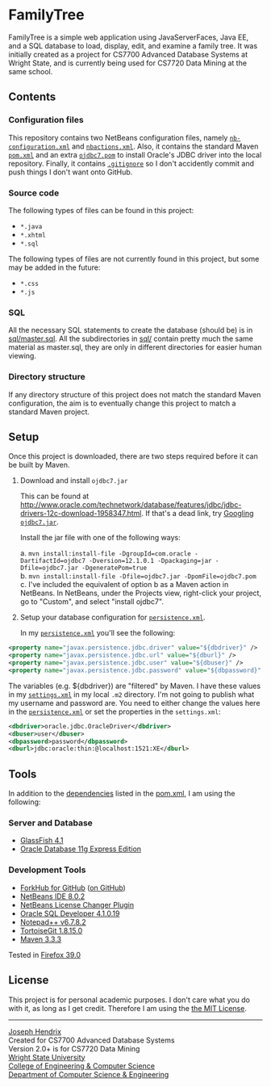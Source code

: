 # FamilyTree

FamilyTree is a simple web application using JavaServerFaces, Java EE, and a SQL database to load, display, edit, and examine a family tree. It was initially created as a project for CS7700 Advanced Database Systems at Wright State, and is currently being used for CS7720 Data Mining at the same school.

## Contents

### Configuration files

This repository contains two NetBeans configuration files, namely [`nb-configuration.xml`](nb-configuration.xml) and [`nbactions.xml`](nbactions.xml). Also, it contains the standard Maven [`pom.xml`](pom.xml) and an extra [`ojdbc7.pom`](ojdbc7.pom) to install Oracle's JDBC driver into the local repository. Finally, it contains [`.gitignore`](.gitignore) so I don't accidently commit and push things I don't want onto GitHub.

### Source code

The following types of files can be found in this project:

* `*.java`
* `*.xhtml`
* `*.sql`

The following types of files are not currently found in this project, but some may be added in the future:

* `*.css`
* `*.js`

### SQL

All the necessary SQL statements to create the database (should be) is in [sql/master.sql](sql/master.sql). All the subdirectories in [sql/](sql/) contain pretty much the same material as master.sql, they are only in different directories for easier human viewing.

### Directory structure

If any directory structure of this project does not match the standard Maven configuration, the aim is to eventually change this project to match a standard Maven project.

## Setup

Once this project is downloaded, there are two steps required before it can be built by Maven.

1. Download and install `ojdbc7.jar`

   This can be found at http://www.oracle.com/technetwork/database/features/jdbc/jdbc-drivers-12c-download-1958347.html. If that's a dead link, try [Googling `ojdbc7.jar`](https://www.google.com/search?q=ojdbc7.jar).

   Install the jar file with one of the following ways:

   a. `mvn install:install-file -DgroupId=com.oracle -DartifactId=ojdbc7 -Dversion=12.1.0.1 -Dpackaging=jar -Dfile=ojdbc7.jar -DgeneratePom=true`<br />
   b. `mvn install:install-file -Dfile=ojdbc7.jar -DpomFile=ojdbc7.pom`<br />
   c. I've included the equivalent of option b as a Maven action in NetBeans. In NetBeans, under the Projects view, right-click your project, go to "Custom", and select "install ojdbc7".

2. Setup your database configuration for [`persistence.xml`](src/main/resources/META-INF/persistence.xml).

   In my [`persistence.xml`](src/main/resources/META-INF/persistence.xml) you'll see the following:

```xml
<property name="javax.persistence.jdbc.driver" value="${dbdriver}" />
<property name="javax.persistence.jdbc.url" value="${dburl}" />
<property name="javax.persistence.jdbc.user" value="${dbuser}" />
<property name="javax.persistence.jdbc.password" value="${dbpassword}" />
```

   The variables (e.g. ${dbdriver}) are "filtered" by Maven. I have these values in my [`settings.xml`](settings.xml) in my local `.m2` directory. I'm not going to publish what my username and password are. You need to either change the values here in the [`persistence.xml`](src/main/resources/META-INF/persistence.xml) or set the properties in the `settings.xml`:

```xml
<dbdriver>oracle.jdbc.OracleDriver</dbdriver>
<dbuser>user</dbuser>
<dbpassword>password</dbpassword>
<dburl>jdbc:oracle:thin:@localhost:1521:XE</dburl>
```

## Tools

In addition to the [dependencies](http://hendrixjoseph.github.io/FamilyTree/dependencies.html) listed in the [pom.xml](pom.xml), I am using the following:

### Server and Database

* [GlassFish 4.1](https://glassfish.java.net/)
* [Oracle Database 11g Express Edition](http://www.oracle.com/technetwork/database/database-technologies/express-edition/overview/index.html)
 
### Development Tools

* [ForkHub for GitHub](https://play.google.com/store/apps/details?id=jp.forkhub) ([on GitHub](https://github.com/jonan/ForkHub))
* [NetBeans IDE 8.0.2](https://netbeans.org)
 * [NetBeans License Changer Plugin](http://plugins.netbeans.org/plugin/17960/license-changer)
* [Oracle SQL Developer 4.1.0.19](http://www.oracle.com/technetwork/developer-tools/sql-developer/overview/index-097090.html)
* [Notepad++ v6.7.8.2](https://notepad-plus-plus.org)
* [TortoiseGit 1.8.15.0](https://tortoisegit.org)
* [Maven 3.3.3](https://maven.apache.org)

Tested in [Firefox 39.0](https://www.mozilla.org/en-US/)

## License

This project is for personal academic purposes. I don't care what you do with it, as long as I get credit. Therefore I am using the [the MIT License](LICENSE.md).

----------------------

[Joseph Hendrix](https://people.wright.edu/hendrix.11)<br />
Created for CS7700 Advanced Database Systems<br />
Version 2.0+ is for CS7720 Data Mining<br />
[Wright State University](http://www.wright.edu/)<br />
[College of Engineering & Computer Science](http://cecs.wright.edu/)<br />
[Department of Computer Science & Engineering](http://cse.wright.edu/)
